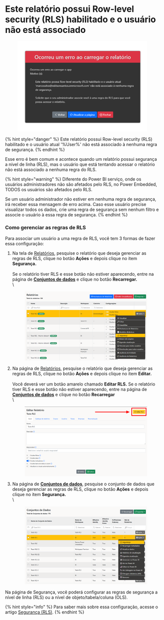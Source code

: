 # Este relatório possui Row-level security (RLS) habilitado e o usuário não está associado

<figure><img src="../../.gitbook/assets/image (339).png" alt=""><figcaption></figcaption></figure>

{% hint style="danger" %}
Este relatório possui Row-level security (RLS) habilitado e o usuário atual '%User%' não está associado à nenhuma regra de segurança.
{% endhint %}

Esse erro é bem comum e acontece quando um relatório possui segurança a nível de linha (RLS), mas o usuário que está tentando acessar o relatório não está associado a nenhuma regra do RLS.

{% hint style="warning" %}
Diferente do Power BI serviço, onde os usuários administradores não são afetados pelo RLS, no Power Embedded, TODOS os usuários são afetados pelo RLS.

Se um usuário administrador não estiver em nenhuma regra de segurança, irá receber essa mensagem de erro acima. Caso esse usuário precise visualizar todos os dados, crie uma regra de segurança sem nenhum filtro e associe o usuário à essa regra de segurança.
{% endhint %}



### Como gerenciar as regras de RLS

Para associar um usuário a uma regra de RLS, você tem 3 formas de fazer essa configuração:

1.  Na tela de [Relatórios](https://admin.powerembedded.com.br/Reports), pesquise o relatório que deseja gerenciar as regras de RLS, clique no botão **Ações** e depois clique no item **Segurança.** \
    \
    Se o relatório tiver RLS e esse botão não estiver aparecendo, entre na página de [**Conjuntos de dados**](https://admin.powerembedded.com.br/Datasets) e clique no botão **Recarregar.**\
    \


    <figure><img src="../../.gitbook/assets/image (340).png" alt=""><figcaption></figcaption></figure>


2.  Na página de [Relatórios](https://admin.powerembedded.com.br/Reports), pesquise o relatório que deseja gerenciar as regras de RLS, clique no botão **Ações** e depois clique no item **Editar.** \
    \
    Você deverá ver um botão amarelo chamado **Editar RLS.** Se o relatório tiver RLS e esse botão não estiver aparecendo, entre na página de [**Conjuntos de dados**](https://admin.powerembedded.com.br/Datasets) e clique no botão **Recarregar**\
    \


    <figure><img src="../../.gitbook/assets/image (341).png" alt=""><figcaption></figcaption></figure>


3.  Na página de [**Conjuntos de dados**](https://admin.powerembedded.com.br/Datasets), pesquise o conjunto de dados que deseja gerenciar as regras de RLS, clique no botão **Ações** e depois clique no item **Segurança.**\
    \


    <figure><img src="../../.gitbook/assets/image (19).png" alt=""><figcaption></figcaption></figure>



Na página de Segurança, você poderá configurar as regras de segurança a nível de linha (RLS) ou a nível de objeto/tabela/coluna (OLS).

{% hint style="info" %}
Para saber mais sobre essa configuração, acesse o artigo [Segurança (RLS)](../../administracao/relatorios/seguranca-rls.md).
{% endhint %}
